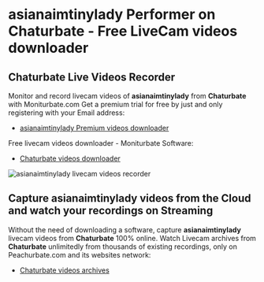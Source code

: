 # asianaimtinylady Performer on Chaturbate - Free LiveCam videos downloader

## Chaturbate Live Videos Recorder

Monitor and record livecam videos of **asianaimtinylady** from **Chaturbate** with Moniturbate.com
Get a premium trial for free by just and only registering with your Email address:
* [asianaimtinylady Premium videos downloader](https://moniturbate.com/request-demo-licence-key.html)

Free livecam videos downloader - Moniturbate Software:
* [Chaturbate videos downloader](https://moniturbate.com/moniturbate-download-software.html)

![asianaimtinylady livecam videos recorder](https://peachurnet.com/templates/moniturbate-software.png)


## Capture asianaimtinylady videos from the Cloud and watch your recordings on Streaming

Without the need of downloading a software, capture **asianaimtinylady** livecam videos from **Chaturbate** 100% online.
Watch Livecam archives from **Chaturbate** unlimitedly from thousands of existing recordings, only on Peachurbate.com and its websites network:
* [Chaturbate videos archives](https://peachurnet.com/)